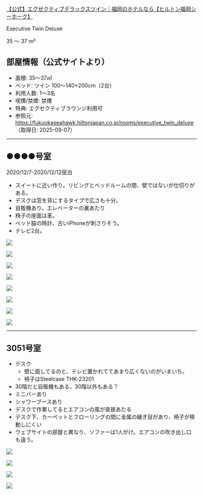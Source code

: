 
[【公式】エグゼクティブデラックスツイン｜福岡のホテルなら【ヒルトン福岡シーホーク】](https://fukuokaseahawk.hiltonjapan.co.jp/rooms/executive_twin_deluxe)

Executive Twin Deluxe

35 ～ 37 m²

## 部屋情報（公式サイトより）
- 面積: 35～37㎡
- ベッド: ツイン 100～140×200cm（2台）
- 利用人数: 1～3名
- 喫煙/禁煙: 禁煙
- 特典: エグゼクティブラウンジ利用可
- 参照元: https://fukuokaseahawk.hiltonjapan.co.jp/rooms/executive_twin_deluxe （取得日: 2025-09-07）

---

## ●●●●号室

2020/12/7-2020/12/12宿泊

-   スイートに近い作り。リビングとベッドルームの間、壁ではないが仕切りがある。
-   デスクは窓を背にするタイプで広さも十分。
-   自販機あり。エレベーターの裏あたり
-   椅子の座面は革。
-   ベッド脇の時計、古いiPhoneが刺さりそう。
-   テレビ2台。

![](../../../../images/2025/08/5D91E8BF-9BA8-4F9A-817C-C522F5B196D6.jpeg)

![](../../../../images/2025/08/6CE2E7A6-AB13-4A1B-AF20-B9845A1C947D.jpeg)

![](../../../../images/2025/08/8309D7FF-3B4E-4EA5-9F84-52BE4CE13E84.jpeg)

![](../../../../images/2025/08/AC029DB2-47BA-433B-B756-F20833079835.jpeg)

![](../../../../images/2025/08/B7B69749-E825-4767-AE6B-DA73EB81B4FB.jpeg)

![](../../../../images/2025/08/B307FEDE-3FEA-4C66-82A1-A57D849D6236.jpeg)

![](../../../../images/2025/08/E5BC6845-155C-4291-BF87-35C022C0BC43.jpeg)

![](../../../../images/2025/08/F2AF90B1-274C-41C3-9725-B4AFD3C7FB47.jpeg)

---

## 3051号室

-   デスク
    -   壁に面してるのと、テレビ置かれててあまり広くないのがいまいち。
    -   椅子はSteelcase THK-23201
-   30階だと自販機もある。30階以外もある？
-   ミニバーあり
-   シャワーブースあり
-   デスクで作業してるとエアコンの風が直接あたる
-   デスク下、カーペットとフローリングの間に金属の継ぎ目があり、椅子が移動しにくい
-   ウェブサイトの部屋と異なり、ソファーは1人がけ。エアコンの吹き出し口も違う。

![](../../../../images/2025/08/3B43D01F-A815-412F-BB32-08AE7B3703DB.jpeg)

![](../../../../images/2025/08/6DBCB1D6-20B3-488A-AF9C-CC50E681E202.jpeg)

![](../../../../images/2025/08/7450F844-B745-41A6-82BD-101EA1AF6176.jpeg)

![](../../../../images/2025/08/D3B63DF3-B8DC-4919-8A1C-AB8B22702848.jpeg)

